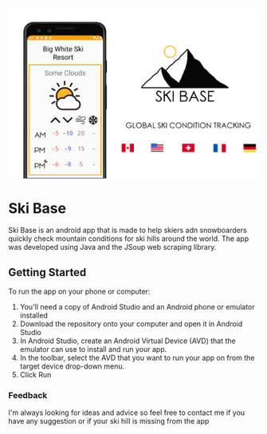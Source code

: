 ![](readmeimage.png)

# Ski Base

Ski Base is an android app that is made to help skiers adn snowboarders quickly check mountain conditions for ski hills around the world. The app was developed using Java and the JSoup web scraping library.

## Getting Started

To run the app on your phone or computer:

1. You'll need a copy of Android Studio and an Android phone or emulator installed
2. Download the repository onto your computer and open it in Android Studio
3. In Android Studio, create an Android Virtual Device (AVD) that the emulator can use to install and run your app.
4. In the toolbar, select the AVD that you want to run your app on from the target device drop-down menu.
5. Click Run
 

### Feedback

I'm always looking for ideas and advice so feel free to contact me if you have any suggestion or if your ski hill is missing from the app
